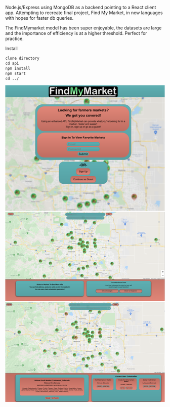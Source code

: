 Node.js/Express using MongoDB as a backend pointing to a React client app.
Attempting to recreate final project, Find My Market, in new languages with hopes for faster db queries. 

The FindMymarket model has been super enjoyable, the datasets are large and the importance of efficiency is at a higher threshold. Perfect for practice.


Install
```
clone directory
cd api
npm install
npm start
cd ../
```

![Landing Page](/client/public/readme_images/image_1.png)
![Landing Page](/client/public/readme_images/image_2.png)
![Landing Page](/client/public/readme_images/image_3.png)